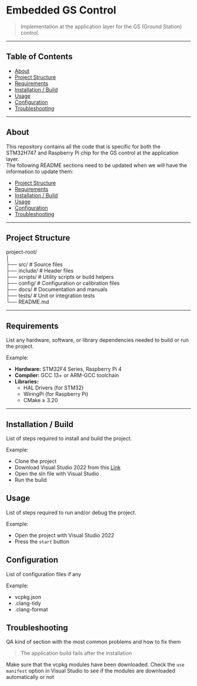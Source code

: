 # Embedded GS Control

> Implementation at the application layer for the GS (Ground Station) control.

---

## Table of Contents
- [About](#about)
- [Project Structure](#project-structure)
- [Requirements](#requirements)
- [Installation / Build](#installation--build)
- [Usage](#usage)
- [Configuration](#configuration)
- [Troubleshooting](#troubleshooting)

---

## About

This repository contains all the code that is specific for both the STM32H747 and Raspberry Pi chip for the GS control at the application layer.  
The following README sections need to be updated when we will have the information to update them:
- [Project Structure](#project-structure)
- [Requirements](#requirements)
- [Installation / Build](#installation--build)
- [Usage](#usage)
- [Configuration](#configuration)
- [Troubleshooting](#troubleshooting)

---
## Project Structure
project-root/  
│  
├── src/ # Source files  
├── include/ # Header files  
├── scripts/ # Utility scripts or build helpers  
├── config/ # Configuration or calibration files  
├── docs/ # Documentation and manuals  
├── tests/ # Unit or integration tests  
└── README.md  

---

## Requirements

List any hardware, software, or library dependencies needed to build or run the project.

Example:

- **Hardware:** STM32F4 Series, Raspberry Pi 4  
- **Compiler:** GCC 13+ or ARM-GCC toolchain  
- **Libraries:**  
  - HAL Drivers (for STM32)  
  - WiringPi (for Raspberry Pi)  
  - CMake ≥ 3.20  

---

## Installation / Build

List of steps required to install and build the project.

Example:

- Clone the project
- Download Visual Studio 2022 from this [Link](#www.duckduckgo.com)
- Open the sln file with Visual Studio
- Run the build

## Usage

List of steps required to run and/or debug the project.

Example:
- Open the project with Visual Studio 2022
- Press the `start` button

## Configuration

List of configuration files if any

Example:
- vcpkg.json
- .clang-tidy
- .clang-format

## Troubleshooting

QA kind of section with the most common problems and how to fix them

> The application build fails after the installation

Make sure that the vcpkg modules have been downloaded. Check the `use manifest` option in Visual Studio to see if the modules are downloaded automatically or not
